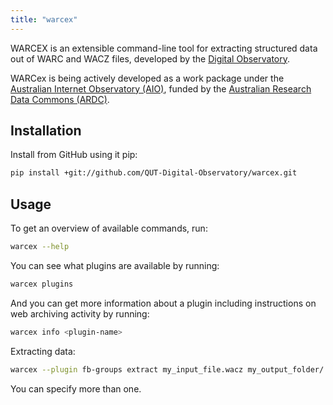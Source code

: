 ```yaml
---
title: "warcex"
---
```


WARCEX is an extensible command-line tool for extracting structured data out of WARC and WACZ files, developed by the [Digital Observatory](https://www.digitalobservatory.net.au/).

WARCex is being actively developed as a work package under the [Australian Internet Observatory (AIO)](https://internetobservatory.org.au/), funded by the [Australian Research Data Commons (ARDC)](https://ardc.edu.au/).

## Installation

Install from GitHub using it pip:
```bash
pip install +git://github.com/QUT-Digital-Observatory/warcex.git
```

## Usage

To get an overview of available commands, run:
```bash
warcex --help
```

You can see what plugins are available by running:

```bash
warcex plugins
```

And you can get more information about a plugin including instructions on web archiving activity by running:

```bash
warcex info <plugin-name>
```

Extracting data:

```bash
warcex --plugin fb-groups extract my_input_file.wacz my_output_folder/
```
You can specify more than one.
